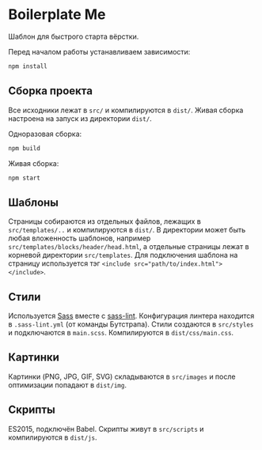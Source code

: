 # Boilerplate Me

Шаблон для быстрого старта вёрстки.

Перед началом работы устанавливаем зависимости:
```bash
npm install
```

## Сборка проекта

Все исходники лежат в `src/` и компилируются в `dist/`. Живая сборка настроена на запуск из директории `dist/`.

Одноразовая сборка:
```bash
npm build
```

Живая сборка:
```bash
npm start
```

## Шаблоны

Страницы собираются из отдельных файлов, лежащих в `src/templates/..` и компилируются в `dist/`. В директории может быть любая вложенность шаблонов, например `src/templates/blocks/header/head.html`, а отдельные страницы лежат в корневой директории `src/templates`. Для подключения шаблона на страницу используется тэг `<include src="path/to/index.html"></include>`.

## Стили

Используется [Sass](http://sass-lang.com/) вместе с [sass-lint](https://github.com/sasstools/sass-lint/tree/master). Конфигурация линтера находится в `.sass-lint.yml` (от команды Бутстрапа). Стили создаются в `src/styles` и подключаются в `main.scss`. Компилируются в `dist/css/main.css`.

## Картинки

Картинки (PNG, JPG, GIF, SVG) складываются в `src/images` и после оптимизации попадают в `dist/img`.

## Скрипты

ES2015, подключён Babel. Скрипты живут в `src/scripts` и компилируются в `dist/js`.
